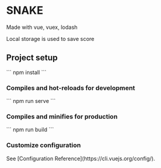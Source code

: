 <h1>SNAKE</h1>

<p>Made with vue, vuex, lodash</p>
<p>Local storage is used to save score</p>

<h2>Project setup</h2>
```
npm install
```

<h3>Compiles and hot-reloads for development</h3>
```
npm run serve
```

<h3>Compiles and minifies for production</h3>
```
npm run build
```

<h3>Customize configuration</h3>
See [Configuration Reference](https://cli.vuejs.org/config/).
